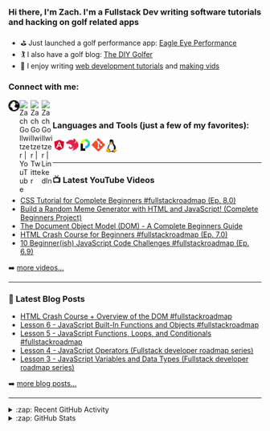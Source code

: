 ### Hi there, I'm Zach. I'm a Fullstack Dev writing software tutorials and hacking on golf related apps

- ⛳ Just launched a golf performance app: [Eagle Eye Performance][golfapp]
- 🏌 I also have a golf blog: [The DIY Golfer][golfblog]
- 🎥 I enjoy writing [web development tutorials][website] and [making vids][youtube]

### Connect with me:

[<img align="left" alt="Zach Gollwitzer Website" width="22px" src="https://raw.githubusercontent.com/iconic/open-iconic/master/svg/globe.svg" />][website]
[<img align="left" alt="Zach Gollwitzer | YouTube" width="22px" src="https://cdn.jsdelivr.net/npm/simple-icons@v3/icons/youtube.svg" />][youtube]
[<img align="left" alt="Zach Gollwitzer | Twitter" width="22px" src="https://cdn.jsdelivr.net/npm/simple-icons@v3/icons/twitter.svg" />][twitter]
[<img align="left" alt="Zach Gollwitzer | LinkedIn" width="22px" src="https://cdn.jsdelivr.net/npm/simple-icons@v3/icons/linkedin.svg" />][linkedin]

<br />

### Languages and Tools (just a few of my favorites):

[<img align="left" alt="Angular" width="26px" src="./icons/angular.png" />][medium]
[<img align="left" alt="NestJS" width="26px" src="./icons/nestjs.svg" />][youtube]
[<img align="left" alt="PassportJS" width="26px" src="./icons/passportjs.png" />][passportjsplaylist]
[<img align="left" alt="Git" width="26px" src="./icons/git.png" />][gitplaylist]
[<img align="left" alt="Bash" width="26px" src="./icons/linux.png" />][bashplaylist]

<br />
<br />

---

### 📺 Latest YouTube Videos

<!-- YOUTUBE:START -->
- [CSS Tutorial for Complete Beginners #fullstackroadmap (Ep. 8.0)](https://www.youtube.com/watch?v=hAD58ej0E4o)
- [Build a Random Meme Generator with HTML and JavaScript! (Complete Beginners Project)](https://www.youtube.com/watch?v=deqOja994Z8)
- [The Document Object Model (DOM) - A Complete Beginners Guide](https://www.youtube.com/watch?v=ii8xGK6mrPg)
- [HTML Crash Course for Beginners #fullstackroadmap (Ep. 7.0)](https://www.youtube.com/watch?v=tWZcRgaFdaE)
- [10 Beginner(ish) JavaScript Code Challenges #fullstackroadmap (Ep. 6.9)](https://www.youtube.com/watch?v=ijbcs0ESqoM)
<!-- YOUTUBE:END -->

➡️ [more videos...](https://www.youtube.com/c/ZachGollwitzer)

---

### 📕 Latest Blog Posts

<!-- BLOG-POST-LIST:START -->
- [HTML Crash Course + Overview of the DOM #fullstackroadmap](https://dev.to/zachgoll/html-crash-course-overview-of-the-dom-fullstackroadmap-eb5)
- [Lesson 6 - JavaScript Built-In Functions and Objects #fullstackroadmap](https://dev.to/zachgoll/lesson-6-javascript-built-in-functions-and-objects-fullstackroadmap-29ke)
- [Lesson 5 - JavaScript Functions, Loops, and Conditionals #fullstackroadmap](https://dev.to/zachgoll/lesson-5-javascript-functions-loops-and-conditionals-fullstackroadmap-ej0)
- [Lesson 4 - JavaScript Operators (Fullstack developer roadmap series)](https://dev.to/zachgoll/lesson-4-javascript-operators-fullstack-developer-roadmap-series-3c1i)
- [Lesson 3 - JavaScript Variables and Data Types (Fullstack developer roadmap series)](https://dev.to/zachgoll/lesson-3-javascript-variables-and-data-types-fullstack-developer-roadmap-series-5flf)
<!-- BLOG-POST-LIST:END -->

➡️ [more blog posts...](https://medium.com/@zach.gollwitzer)

---

<details>
  <summary>:zap: Recent GitHub Activity</summary>
  
<!--START_SECTION:activity-->
1. ❗️ Closed issue [#1](https://github.com/zachgoll/fullstack-roadmap-series/issues/1) in [zachgoll/fullstack-roadmap-series](https://github.com/zachgoll/fullstack-roadmap-series)
<!--END_SECTION:activity-->

</details>

<details>
  <summary>:zap: GitHub Stats</summary>

  <img align="left" alt="Zach's GitHub Stats" src="https://github-readme-stats.vercel.app/api?username=zachgoll&show_icons=true&hide_border=true" />

</details>

[website]: https://www.zachgollwitzer.com
[twitter]: https://twitter.com/z_gollwitzer13
[youtube]: https://youtube.com/zachgollwitzer
[linkedin]: https://www.linkedin.com/in/zachgollwitzer/
[medium]: https://medium.com/@zach.gollwitzer
[passportjsplaylist]: https://www.youtube.com/playlist?list=PLYQSCk-qyTW2ewJ05f_GKHtTIzjynDgjK
[bashplaylist]: https://www.youtube.com/playlist?list=PLYQSCk-qyTW0d88jNocdi_YIFMA5Fnpug
[gitplaylist]: https://www.youtube.com/playlist?list=PLYQSCk-qyTW3lX_dyw0R2eVzNGB3Tlv9S
[wordpressplaylist]: https://www.youtube.com/playlist?list=PLYQSCk-qyTW0OeGf9LkQkev4ItNRdCVoN
[golfapp]: https://training.thediygolfer.com
[golfblog]: https://www.thediygolfer.com
